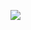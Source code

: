 ![](https://raw.githubusercontent.com/username/github-stats/master/generated/languages.svg#gh-dark-mode-only)
